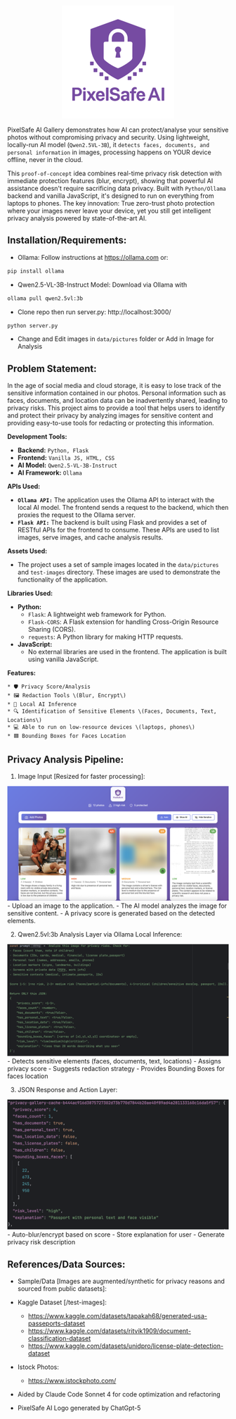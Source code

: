 <div align="center">
    <img src="/assets/pixelsafe-ai-svg.svg" alt="AI Privacy Gallery logo" width="256" height="256">
</div>

PixelSafe AI Gallery demonstrates how AI can protect/analyse your sensitive photos without compromising privacy and security. Using lightweight, locally-run AI model (`Qwen2.5VL-3B`), it `detects faces, documents, and personal information` in images, processing happens on YOUR device offline, never in the cloud.

This `proof-of-concept` idea combines real-time privacy risk detection with immediate protection features (blur, encrypt), showing that powerful AI assistance doesn't require sacrificing data privacy. Built with `Python/Ollama` backend and vanilla JavaScript, it's designed to run on everything from laptops to phones.
The key innovation: True zero-trust photo protection where your images never leave your device, yet you still get intelligent privacy analysis powered by state-of-the-art AI.

## **Installation/Requirements:**
* Ollama: Follow instructions at https://ollama.com or:
```bash
pip install ollama
```
* Qwen2.5-VL-3B-Instruct Model: Download via Ollama with 
```bash 
ollama pull qwen2.5vl:3b
```
* Clone repo then run server.py: http://localhost:3000/
```bash
python server.py 
```
* Change and Edit images in `data/pictures` folder or Add in Image for Analysis

## **Problem Statement:**
In the age of social media and cloud storage, it is easy to lose track of the sensitive information contained in our photos. Personal information such as faces, documents, and location data can be inadvertently shared, leading to privacy risks. This project aims to provide a tool that helps users to identify and protect their privacy by analyzing images for sensitive content and providing easy-to-use tools for redacting or protecting this information.

**Development Tools:**

*   **Backend:** `Python, Flask`
*   **Frontend:** `Vanilla JS, HTML, CSS`
*   **AI Model:** `Qwen2.5-VL-3B-Instruct`
*   **AI Framework:** `Ollama`

**APIs Used:**
*   **`Ollama API:`** The application uses the Ollama API to interact with the local AI model. The frontend sends a request to the backend, which then proxies the request to the Ollama server.
*   **`Flask API:`** The backend is built using Flask and provides a set of RESTful APIs for the frontend to consume. These APIs are used to list images, serve images, and cache analysis results.

**Assets Used:**

*   The project uses a set of sample images located in the `data/pictures` and `test-images` directory. These images are used to demonstrate the functionality of the application.

**Libraries Used:**

*   **Python:**
    *   `Flask`: A lightweight web framework for Python.
    *   `Flask-CORS`: A Flask extension for handling Cross-Origin Resource Sharing (CORS).
    *   `requests`: A Python library for making HTTP requests.
*   **JavaScript:**
    *   No external libraries are used in the frontend. The application is built using vanilla JavaScript.

**Features:**

    * 🛡️ Privacy Score/Analysis  
    * 🖼️ Redaction Tools \(Blur, Encrypt\)
    * 🤖 Local AI Inference  
    * 🔍 Identification of Sensitive Elements \(Faces, Documents, Text, Locations\)  
    * 💻 Able to run on low-resource devices \(laptops, phones\)  
    * 🟦 Bounding Boxes for Faces Location


## **Privacy Analysis Pipeline:**
  1. Image Input [Resized for faster processing]:
<div align="center">
    <img src="assets/home_page.png">
</div>
   - Upload an image to the application.
   - The AI model analyzes the image for sensitive content.
   - A privacy score is generated based on the detected elements.

  2. Qwen2.5vl:3b Analysis Layer via Ollama Local Inference:
<div align="center">
    <img src="assets/prompt.png">
</div>
     - Detects sensitive elements (faces, documents, text, locations)
     - Assigns privacy score
     - Suggests redaction strategy
     - Provides Bounding Boxes for faces location
  
  3. JSON Response and Action Layer:
<div align="center">
    <img src="assets/json_response.png">
</div>
     - Auto-blur/encrypt based on score
     - Store explanation for user
     - Generate privacy risk description


## References/Data Sources:
*   Sample/Data [Images are augmented/synthetic for privacy reasons and sourced from public datasets]:
  * Kaggle Dataset [/test-images]:
    * https://www.kaggle.com/datasets/tapakah68/generated-usa-passeports-dataset
    * https://www.kaggle.com/datasets/ritvik1909/document-classification-dataset
    * https://www.kaggle.com/datasets/unidpro/license-plate-detection-dataset
  * Istock Photos:
    * https://www.istockphoto.com/

* Aided by Claude Code Sonnet 4 for code optimization and refactoring

* PixelSafe AI Logo generated by ChatGpt-5
    







